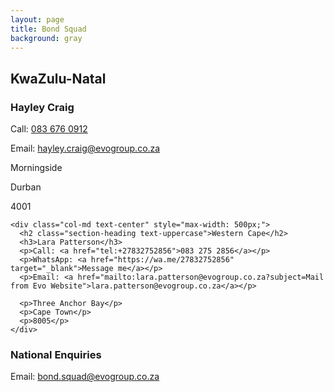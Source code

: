 ```yaml
---
layout: page
title: Bond Squad
background: gray
---
```


<div class="container contact-us py-5">
  <div class="row justify-content-center">
    <div class="col-md text-center" style="max-width: 500px;">
      <h2 class="section-heading text-uppercase">KwaZulu-Natal</h2>
      <h3>Hayley Craig</h3>
      <p>Call: <a href="tel:+27836760912">083 676 0912</a></p>
      <p>Email: <a href="mailto:hayley.craig@evogroup.co.za?subject=Mail from Evo Website">hayley.craig@evogroup.co.za</a></p>
      <p>Morningside</p>
      <p>Durban</p>
      <p>4001</p>
    </div>
    
    <div class="col-md text-center" style="max-width: 500px;">
      <h2 class="section-heading text-uppercase">Western Cape</h2>
      <h3>Lara Patterson</h3>
      <p>Call: <a href="tel:+27832752856">083 275 2856</a></p>
      <p>WhatsApp: <a href="https://wa.me/27832752856" target="_blank">Message me</a></p>
      <p>Email: <a href="mailto:lara.patterson@evogroup.co.za?subject=Mail from Evo Website">lara.patterson@evogroup.co.za</a></p>
      
      <p>Three Anchor Bay</p>
      <p>Cape Town</p>
      <p>8005</p>
    </div>
  </div>

  <!-- Separate row for General Enquiries -->
  <div class="row justify-content-center mt-4">
    <div class="col-lg text-center w-100" style="max-width: 1000px;">
      <h3>National Enquiries</h3>
      <p>Email: <a href="mailto:bond.squad@evogroup.co.za?subject=National Enquiries Mail from Evo Website">bond.squad@evogroup.co.za</a></p>
    </div>
  </div>
</div>


